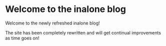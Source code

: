 # Welcome to the inalone blog

Welcome to the newly refreshed inalone blog!

The site has been completely rewritten and will get continual improvements as time goes on!

